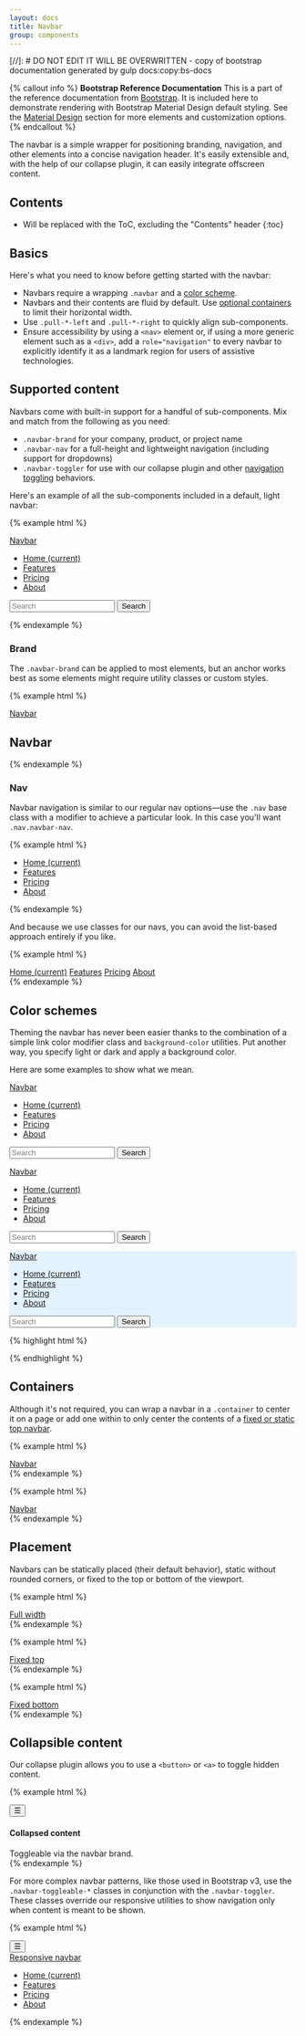 ```yaml
---
layout: docs
title: Navbar
group: components
---
```


[//]: # DO NOT EDIT IT WILL BE OVERWRITTEN - copy of bootstrap documentation generated by gulp docs:copy:bs-docs

{% callout info %}
**Bootstrap Reference Documentation**
This is a part of the reference documentation from <a href="http://getbootstrap.com">Bootstrap</a>.
It is included here to demonstrate rendering with Bootstrap Material Design default styling.
See the <a href="/material-design/buttons">Material Design</a> section for more elements and customization options.
{% endcallout %}




The navbar is a simple wrapper for positioning branding, navigation, and other elements into a concise navigation header. It's easily extensible and, with the help of our collapse plugin, it can easily integrate offscreen content.

## Contents

* Will be replaced with the ToC, excluding the "Contents" header
{:toc}

## Basics

Here's what you need to know before getting started with the navbar:

- Navbars require a wrapping `.navbar` and a [color scheme](#color-schemes).
- Navbars and their contents are fluid by default. Use [optional containers](#containers) to limit their horizontal width.
- Use `.pull-*-left` and `.pull-*-right` to quickly align sub-components.
- Ensure accessibility by using a `<nav>` element or, if using a more generic element such as a `<div>`, add a `role="navigation"` to every navbar to explicitly identify it as a landmark region for users of assistive technologies.

## Supported content

Navbars come with built-in support for a handful of sub-components. Mix and match from the following as you need:

- `.navbar-brand` for your company, product, or project name
- `.navbar-nav` for a full-height and lightweight navigation (including support for dropdowns)
- `.navbar-toggler` for use with our collapse plugin and other [navigation toggling](#collapsing-content) behaviors.

Here's an example of all the sub-components included in a default, light navbar:

{% example html %}
<nav class="navbar navbar-light bg-faded">
  <a class="navbar-brand" href="#">Navbar</a>
  <ul class="nav navbar-nav">
    <li class="nav-item active">
      <a class="nav-link" href="#">Home <span class="sr-only">(current)</span></a>
    </li>
    <li class="nav-item">
      <a class="nav-link" href="#">Features</a>
    </li>
    <li class="nav-item">
      <a class="nav-link" href="#">Pricing</a>
    </li>
    <li class="nav-item">
      <a class="nav-link" href="#">About</a>
    </li>
  </ul>
  <form class="form-inline pull-xs-right">
    <input class="form-control" type="text" placeholder="Search">
    <button class="btn btn-outline-success" type="submit">Search</button>
  </form>
</nav>
{% endexample %}

### Brand

The `.navbar-brand` can be applied to most elements, but an anchor works best as some elements might require utility classes or custom styles.

{% example html %}
<nav class="navbar navbar-light bg-faded">
  <a class="navbar-brand" href="#">Navbar</a>
</nav>

<nav class="navbar navbar-light bg-faded">
  <h1 class="navbar-brand m-b-0">Navbar</h1>
</nav>

{% endexample %}

### Nav

Navbar navigation is similar to our regular nav options—use the `.nav` base class with a modifier to achieve a particular look. In this case you'll want `.nav.navbar-nav`.

{% example html %}
<nav class="navbar navbar-light bg-faded">
  <ul class="nav navbar-nav">
    <li class="nav-item active">
      <a class="nav-link" href="#">Home <span class="sr-only">(current)</span></a>
    </li>
    <li class="nav-item">
      <a class="nav-link" href="#">Features</a>
    </li>
    <li class="nav-item">
      <a class="nav-link" href="#">Pricing</a>
    </li>
    <li class="nav-item">
      <a class="nav-link" href="#">About</a>
    </li>
  </ul>
</nav>
{% endexample %}

And because we use classes for our navs, you can avoid the list-based approach entirely if you like.

{% example html %}
<nav class="navbar navbar-light bg-faded">
  <div class="nav navbar-nav">
    <a class="nav-item nav-link active" href="#">Home <span class="sr-only">(current)</span></a>
    <a class="nav-item nav-link" href="#">Features</a>
    <a class="nav-item nav-link" href="#">Pricing</a>
    <a class="nav-item nav-link" href="#">About</a>
  </div>
</nav>
{% endexample %}


## Color schemes

Theming the navbar has never been easier thanks to the combination of a simple link color modifier class and `background-color` utilities. Put another way, you specify light or dark and apply a background color.

Here are some examples to show what we mean.

<div class="bd-example">
  <nav class="navbar navbar-dark bg-inverse">
    <a class="navbar-brand" href="#">Navbar</a>
    <ul class="nav navbar-nav">
      <li class="nav-item active">
        <a class="nav-link" href="#">Home <span class="sr-only">(current)</span></a>
      </li>
      <li class="nav-item">
        <a class="nav-link" href="#">Features</a>
      </li>
      <li class="nav-item">
        <a class="nav-link" href="#">Pricing</a>
      </li>
      <li class="nav-item">
        <a class="nav-link" href="#">About</a>
      </li>
    </ul>
    <form class="form-inline pull-xs-right">
      <input class="form-control" type="text" placeholder="Search">
      <button class="btn btn-outline-info" type="submit">Search</button>
    </form>
  </nav>
  <nav class="navbar navbar-dark bg-primary">
    <a class="navbar-brand" href="#">Navbar</a>
    <ul class="nav navbar-nav">
      <li class="nav-item active">
        <a class="nav-link" href="#">Home <span class="sr-only">(current)</span></a>
      </li>
      <li class="nav-item">
        <a class="nav-link" href="#">Features</a>
      </li>
      <li class="nav-item">
        <a class="nav-link" href="#">Pricing</a>
      </li>
      <li class="nav-item">
        <a class="nav-link" href="#">About</a>
      </li>
    </ul>
    <form class="form-inline pull-xs-right">
      <input class="form-control" type="text" placeholder="Search">
      <button class="btn btn-outline-secondary" type="submit">Search</button>
    </form>
  </nav>
  <nav class="navbar navbar-light" style="background-color: #e3f2fd;">
    <a class="navbar-brand" href="#">Navbar</a>
    <ul class="nav navbar-nav">
      <li class="nav-item active">
        <a class="nav-link" href="#">Home <span class="sr-only">(current)</span></a>
      </li>
      <li class="nav-item">
        <a class="nav-link" href="#">Features</a>
      </li>
      <li class="nav-item">
        <a class="nav-link" href="#">Pricing</a>
      </li>
      <li class="nav-item">
        <a class="nav-link" href="#">About</a>
      </li>
    </ul>
    <form class="form-inline pull-xs-right">
      <input class="form-control" type="text" placeholder="Search">
      <button class="btn btn-outline-primary" type="submit">Search</button>
    </form>
  </nav>
</div>

{% highlight html %}
<nav class="navbar navbar-dark bg-inverse">
  <!-- Navbar content -->
</nav>

<nav class="navbar navbar-dark bg-primary">
  <!-- Navbar content -->
</nav>

<nav class="navbar navbar-light" style="background-color: #e3f2fd;">
  <!-- Navbar content -->
</nav>
{% endhighlight %}

## Containers

Although it's not required, you can wrap a navbar in a `.container` to center it on a page or add one within to only center the contents of a [fixed or static top navbar](#placement).

{% example html %}
<div class="container">
  <nav class="navbar navbar-light bg-faded">
    <a class="navbar-brand" href="#">Navbar</a>
  </nav>
</div>
{% endexample %}

{% example html %}
<nav class="navbar navbar-light bg-faded">
  <div class="container">
    <a class="navbar-brand" href="#">Navbar</a>
  </div>
</nav>
{% endexample %}

## Placement

Navbars can be statically placed (their default behavior), static without rounded corners, or fixed to the top or bottom of the viewport.

{% example html %}
<nav class="navbar navbar-full navbar-light bg-faded">
  <a class="navbar-brand" href="#">Full width</a>
</nav>
{% endexample %}

{% example html %}
<nav class="navbar navbar-fixed-top navbar-light bg-faded">
  <a class="navbar-brand" href="#">Fixed top</a>
</nav>
{% endexample %}

{% example html %}
<nav class="navbar navbar-fixed-bottom navbar-light bg-faded">
  <a class="navbar-brand" href="#">Fixed bottom</a>
</nav>
{% endexample %}


## Collapsible content

Our collapse plugin allows you to use a `<button>` or `<a>` to toggle hidden content.

{% example html %}
<nav class="navbar navbar-light bg-faded">
  <button class="navbar-toggler" type="button" data-toggle="collapse" data-target="#exCollapsingNavbar" aria-controls="exCollapsingNavbar" aria-expanded="false" aria-label="Toggle navigation">
    &#9776;
  </button>
  <div class="collapse" id="exCollapsingNavbar">
    <div class="bg-inverse p-a-1">
      <h4>Collapsed content</h4>
      <span class="text-muted">Toggleable via the navbar brand.</span>
    </div>
  </div>
</nav>
{% endexample %}

For more complex navbar patterns, like those used in Bootstrap v3, use the `.navbar-toggleable-*` classes in conjunction with the `.navbar-toggler`. These classes override our responsive utilities to show navigation only when content is meant to be shown.

{% example html %}
<nav class="navbar navbar-light bg-faded">
  <button class="navbar-toggler hidden-sm-up" type="button" data-toggle="collapse" data-target="#exCollapsingNavbar2" aria-controls="exCollapsingNavbar2" aria-expanded="false" aria-label="Toggle navigation">
    &#9776;
  </button>
  <div class="collapse navbar-toggleable-xs" id="exCollapsingNavbar2">
    <a class="navbar-brand" href="#">Responsive navbar</a>
    <ul class="nav navbar-nav">
      <li class="nav-item active">
        <a class="nav-link" href="#">Home <span class="sr-only">(current)</span></a>
      </li>
      <li class="nav-item">
        <a class="nav-link" href="#">Features</a>
      </li>
      <li class="nav-item">
        <a class="nav-link" href="#">Pricing</a>
      </li>
      <li class="nav-item">
        <a class="nav-link" href="#">About</a>
      </li>
    </ul>
  </div>
</nav>
{% endexample %}
